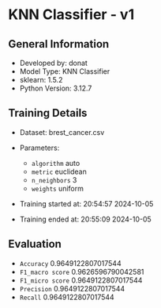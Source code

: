 # KNN Classifier - v1
## General Information 
- Developed by: donat
- Model Type: KNN Classifier
- sklearn: 1.5.2
- Python Version: 3.12.7
## Training Details
- Dataset: brest_cancer.csv
- Parameters:
   - `algorithm` auto
   - `metric` euclidean
   - `n_neighbors` 3
   - `weights` uniform

- Training started at: 20:54:57 2024-10-05
- Training ended at: 20:55:09 2024-10-05
## Evaluation
   - `Accuracy` 0.9649122807017544
   - `F1_macro score` 0.9626596790042581
   - `F1_micro score` 0.9649122807017544
   - `Precision` 0.9649122807017544
   - `Recall` 0.9649122807017544
